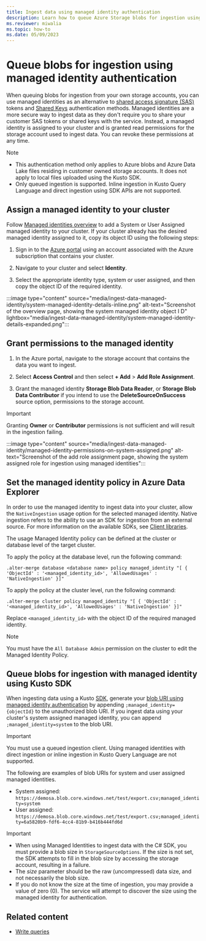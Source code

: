 ```yaml
---
title: Ingest data using managed identity authentication
description: Learn how to queue Azure Storage blobs for ingestion using managed identity authentication.
ms.reviewer: miwalia
ms.topic: how-to
ms.date: 05/09/2023
---
```


# Queue blobs for ingestion using managed identity authentication

When queuing blobs for ingestion from your own storage accounts, you can use managed identities as an alternative to [shared access signature (SAS)](/azure/storage/common/storage-sas-overview) tokens and [Shared Keys](/rest/api/storageservices/authorize-with-shared-key) authentication methods. Managed identities are a more secure way to ingest data as they don't require you to share your customer SAS tokens or shared keys with the service. Instead, a managed identity is assigned to your cluster and is granted read permissions for the storage account used to ingest data. You can revoke these permissions at any time.

> [!NOTE]
>
> * This authentication method only applies to Azure blobs and Azure Data Lake files residing in customer owned storage accounts. It does not apply to local files uploaded using the Kusto SDK.
> * Only queued ingestion is supported. Inline ingestion in Kusto Query Language and direct ingestion using SDK APIs are not supported. 


## Assign a managed identity to your cluster

Follow [Managed identities overview](managed-identities-overview.md) to add a System or User Assigned managed identity to your cluster.
If your cluster already has the desired managed identity assigned to it, copy its object ID using the following steps:

1. Sign in to the [Azure portal](https://portal.azure.com/) using an account associated with the Azure subscription that contains your cluster.

1. Navigate to your cluster and select **Identity**.
1. Select the appropriate identity type, system or user assigned, and then copy the object ID of the required identity.

:::image type="content" source="media/ingest-data-managed-identity/system-managed-identity-details-inline.png" alt-text="Screenshot of the overview page, showing the system managed identity object I D" lightbox="media/ingest-data-managed-identity/system-managed-identity-details-expanded.png":::

## Grant permissions to the managed identity

1. In the Azure portal, navigate to the storage account that contains the data you want to ingest.

1. Select **Access Control** and then select **+ Add** > **Add Role Assignment**.
1. Grant the managed identity **Storage Blob Data Reader**, or **Storage Blob Data Contributor** if you intend to use the **DeleteSourceOnSuccess** source option, permissions to the storage account.

> [!IMPORTANT]
>
> Granting **Owner** or **Contributor** permissions is not sufficient and will result in the ingestion failing.

:::image type="content" source="media/ingest-data-managed-identity/managed-identity-permissions-on-system-assigned.png" alt-text="Screenshot of the add role assignment page, showing the system assigned role for ingestion using managed identities":::

## Set the managed identity policy in Azure Data Explorer

In order to use the managed identity to ingest data into your cluster, allow the `NativeIngestion` usage option for the selected managed identity. Native ingestion refers to the ability to use an SDK for ingestion from an external source. For more information on the available SDKs, see [Client libraries](kusto/api/client-libraries.md).

The usage Managed Identity policy can be defined at the cluster or database level of the target cluster.

To apply the policy at the database level, run the following command:

```kusto
.alter-merge database <database name> policy managed_identity "[ { 'ObjectId' : '<managed_identity_id>', 'AllowedUsages' : 'NativeIngestion' }]"
```

To apply the policy at the cluster level, run the following command:

```kusto
.alter-merge cluster policy managed_identity "[ { 'ObjectId' : '<managed_identity_id>', 'AllowedUsages' : 'NativeIngestion' }]"
```

Replace `<managed_identity_id>` with the object ID of the required managed identity.

> [!NOTE]
> You must have the `All Database Admin` permission on the cluster to edit the Managed Identity Policy.

## Queue blobs for ingestion with managed identity using Kusto SDK

When ingesting data using a Kusto [SDK](net-sdk-ingest-data.md), generate your [blob URI using managed identity authentication](kusto/api/connection-strings/storage-authentication-methods.md#managed-identity) by appending `;managed_identity={objectId}` to the unauthorized blob URI. If you ingest data using your cluster's system assigned managed identity, you can append `;managed_identity=system` to the blob URI.

> [!IMPORTANT]
> 
> You must use a queued ingestion client. 
> Using managed identities with direct ingestion or inline ingestion in Kusto Query Language are not supported.

The following are examples of blob URIs for system and user assigned managed identities.

* System assigned: `https://demosa.blob.core.windows.net/test/export.csv;managed_identity=system`
* User assigned: `https://demosa.blob.core.windows.net/test/export.csv;managed_identity=6a5820b9-fdf6-4cc4-81b9-b416b444fd6d`

> [!IMPORTANT]
>
> * When using Managed Identities to ingest data with the C# SDK, you must provide a blob size in `StorageSourceOptions`. If the size is not set, the SDK attempts to fill in the blob size by accessing the storage account, resulting in a failure.
> * The *size* parameter should be the raw (uncompressed) data size, and not necessarily the blob size.
> * If you do not know the size at the time of ingestion, you may provide a value of zero (0). The service will attempt to discover the size using the managed identity for authentication.

## Related content

* [Write queries](/azure/data-explorer/kusto/query/tutorials/learn-common-operators)
